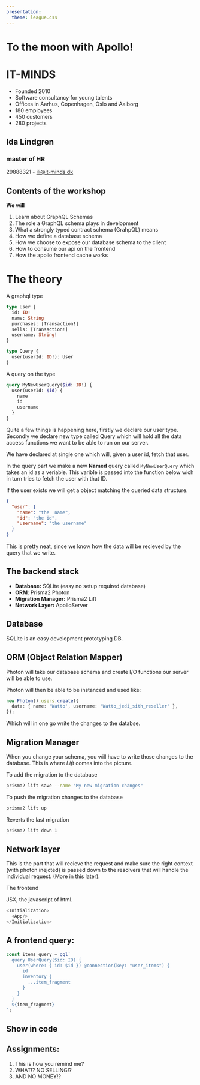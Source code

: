 ```yaml
---
presentation:
  theme: league.css
---
```


<!-- slide -->

# To the moon with Apollo!


<!-- slide -->
# IT-MINDS

* Founded 2010 <!-- .element: class="fragment" data-fragment-index="1" -->
* Software consultancy for young talents <!-- .element: class="fragment" data-fragment-index="2" -->
* Offices in Aarhus, Copenhagen, Oslo and Aalborg <!-- .element: class="fragment" data-fragment-index="3" -->
* 180 employees <!-- .element: class="fragment" data-fragment-index="4" -->
* 450 customers <!-- .element: class="fragment" data-fragment-index="5" -->
* 280 projects<!-- .element: class="fragment" data-fragment-index="6" -->

<!-- slide -->
## Ida Lindgren
### master of HR
29888321 - ili@it-minds.dk
<!-- slide -->

## Contents of the workshop

**We will**

1. Learn about GraphQL Schemas
1. The role a GraphQL schema plays in development
1. What a strongly typed contract schema (GrahpQL) means
1. How we define a database schema
1. How we choose to expose our database schema to the client
1. How to consume our api on the frontend
1. How the apollo frontend cache works

<!-- slide -->

# The theory

<!-- slide -->

A graphql type

```graphql
type User {
  id: ID!
  name: String
  purchases: [Transaction!]
  sells: [Transaction!]
  username: String!
}

type Query {
  user(userId: ID!): User
}
```

<!-- slide -->

A query on the type

```graphql
query MyNewUserQuery($id: ID!) {
  user(userId: $id) {
    name
    id
    username
  }
}
```

<!-- slide vertical=true -->

Quite a few things is happening here, firstly we declare our user type. Secondly we declare new type called Query which will hold
all the data access functions we want to be able to run on our server.

We have declared at single one which will, given a user id, fetch that user.

<!-- slide vertical=true -->

In the query part we make a new **Named** query called `MyNewUserQuery` which takes an id as a veriable. This varible is passed into the function below wich in turn tries to fetch the user with that ID.

If the user exists we will get a object matching the queried data structure.

<!-- slide -->

```json
{
  "user": {
    "name": "the  name",
    "id": "the id",
    "username": "the username"
  }
}
```

This is pretty neat, since we know how the data will be recieved by the query that we write.

<!-- slide -->

## The backend stack

- **Database:** SQLite (easy no setup required database)
- **ORM**: Prisma2 Photon
- **Migration Manager:** Prisma2 Lift
- **Network Layer:** ApolloServer

<!-- slide vertical=true -->

## Database

SQLite is an easy development prototyping DB.

<!-- slide vertical=true -->

## ORM (Object Relation Mapper)

Photon will take our database schema and create I/O functions our server will be able to use.

Photon will then be able to be instanced and used like:

```typescript
new Photon().users.create({
  data: { name: 'Watto', username: 'Watto_jedi_sith_reseller' },
});
```

Which will in one go write the changes to the databse.

<!-- slide vertical=true -->

## Migration Manager

When you change your schema, you will have to write those changes to the database. This is where _Lift_ comes into the picture.

To add the migration to the database

```bash
prisma2 lift save --name "My new migration changes"
```

To push the migration changes to the database

```bash
prisma2 lift up
```

Reverts the last migration

```bash
prisma2 lift down 1
```

<!-- slide vertical=true -->

## Network layer

This is the part that will recieve the request and make sure the right context (with photon inejcted) is passed down to the resolvers that will handle the individual request. (More in this later).

<!-- slide -->

The frontend

JSX, the javascript of html.

```typescript 
<Initialization>
  <App/>
</Initialization>
```

<!-- slide -->
## A frontend query:

```typescript
const items_query = gql`
  query UserQuery($id: ID) {
    user(where: { id: $id }) @connection(key: "user_items") {
      id
      inventory {
        ...item_fragment
      }
    }
  }
  ${item_fragment}
`;
```	

<!-- slide -->
## Show in code


<!-- slide -->
## Assignments:

1. This is how you remind me?
1. WHAT!? NO SELLING!?
1. AND NO MONEY!?



